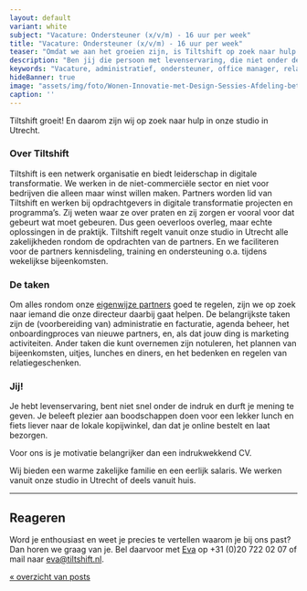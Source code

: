 ```yaml
---
layout: default
variant: white
subject: "Vacature: Ondersteuner (x/v/m) - 16 uur per week"
title: "Vacature: Ondersteuner (x/v/m) - 16 uur per week"
teaser: "Omdat we aan het groeien zijn, is Tiltshift op zoek naar hulp in onze studio in Utrecht."
description: "Ben jij die persoon met levenservaring, die niet onder de indruk is en je mening durft te geven? Weet precies te vertellen waarom je bij ons past? Dan horen we graag van je!"
keywords: "Vacature, administratief, ondersteuner, office manager, relatie manager, regelnicht, regelneef"
hideBanner: true
image: "assets/img/foto/Wonen-Innovatie-met-Design-Sessies-Afdeling-betrekken.jpg"
caption: ''
---
```


Tiltshift groeit! En daarom zijn wij op zoek naar hulp in onze studio in Utrecht.

### Over Tiltshift

Tiltshift is een netwerk organisatie en biedt leiderschap in digitale transformatie. We werken in de niet-commerciële sector en niet voor bedrijven die alleen maar winst willen maken. Partners worden lid van Tiltshift en werken bij opdrachtgevers in digitale transformatie projecten en programma’s. Zij weten waar ze over praten en zij zorgen er vooral voor dat gebeurt wat moet gebeuren. Dus geen oeverloos overleg, maar echte oplossingen in de praktijk. Tiltshift regelt vanuit onze studio in Utrecht alle zakelijkheden rondom de opdrachten van de partners. En we faciliteren voor de partners kennisdeling, training en ondersteuning o.a. tijdens wekelijkse bijeenkomsten.

### De taken

Om alles rondom onze [eigenwijze partners](https://www.tiltshift.nl/partners/) goed te regelen, zijn we op zoek naar iemand die onze directeur daarbij gaat helpen. De belangrijkste taken zijn de (voorbereiding van) administratie en facturatie, agenda beheer, het onboardingproces van nieuwe partners, en, als dat jouw ding is marketing activiteiten. Ander taken die kunt overnemen zijn notuleren, het plannen van bijeenkomsten, uitjes, lunches en diners, en het bedenken en regelen van relatiegeschenken.

### Jij!

Je hebt levenservaring, bent niet snel onder de indruk en durft je mening te geven. Je beleeft plezier aan boodschappen doen voor een lekker lunch en fiets liever naar de lokale kopijwinkel, dan dat je online bestelt en laat bezorgen.

Voor ons is je motivatie belangrijker dan een indrukwekkend CV.

Wij bieden een warme zakelijke familie en een eerlijk salaris. We werken vanuit onze studio in Utrecht of deels vanuit huis.

<hr />

## Reageren

Word je enthousiast en weet je precies te vertellen waarom je bij ons past? Dan horen we graag van je. Bel daarvoor met [Eva](/mensen/eva-leffef/) op +31 (0)20 722 02 07 of mail naar [eva@tiltshift.nl](mailto:eva@tiltshift.nl).

[« overzicht van posts](/posts/)
